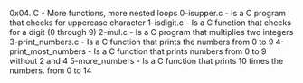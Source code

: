 0x04. C - More functions, more nested loops
0-isupper.c - Is a C program that checks for uppercase character
1-isdigit.c - Is a C function that checks for a digit (0 through 9)
2-mul.c - Is a C program that multiplies two integers
3-print_numbers.c - Is a C function that prints the numbers from 0  to 9
4-print_most_numbers - Is a C function that prints numbers from 0  to 9 without 2 and 4
5-more_numbers - Is a C function that prints 10 times the numbers. from 0  to 14
